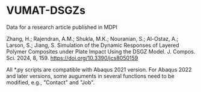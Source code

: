 # VUMAT-DSGZs
Data for a research article published in MDPI

Zhang, H.; Rajendran, A.M.; Shukla, M.K.; Nouranian, S.; Al-Ostaz, A.; Larson, S.; Jiang, S. Simulation of the Dynamic Responses of Layered Polymer Composites under Plate Impact Using the DSGZ Model. J. Compos. Sci. 2024, 8, 159. https://doi.org/10.3390/jcs8050159

All *.py scripts are compatible with Abaqus 2021 version. For Abaqus 2022 and later versions, some auguments in several functions need to be modified, e.g., "Contact" and "Job".
